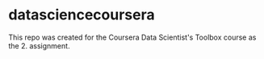 # datasciencecoursera
This repo was created for the Coursera Data Scientist's Toolbox course as the 2. assignment. 
